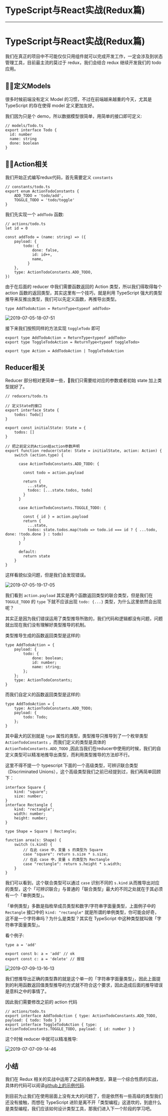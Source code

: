 
# TypeScript与React实战(Redux篇)
---

# TypeScript与React实战\(Redux篇\)

我们在真正的项目中不可能仅仅只用组件就可以完成开发工作，一定会涉及到状态管理工具，目前最主流的莫过于 redux，我们会结合 redux 继续开发我们的 todo 应用。

## 定义Models

很多时候前端没有定义 Model 的习惯，不过在前端越来越重的今天，尤其是 TypeScript 的存在使得 model 定义更加友好。

我们因为只是个 demo，所以数据模型很简单，用简单的接口即可定义:

```
// models/Todo.ts
export interface Todo {
  id: number
  name: string
  done: boolean
}
```

## Action相关

我们开始正式编写redux代码，首先需要定义 `constants`

```
// constants/todo.ts
export enum ActionTodoConstants {
    ADD_TODO = 'todo/add',
    TOGGLE_TODO = 'todo/toggle'
}
```

我们先实现一个 `addTodo` 函数:

```
// actions/todo.ts
let id = 0

const addTodo = (name: string) => ({
    payload: {
        todo: {
            done: false,
            id: id++,
            name,
          }
    },
    type: ActionTodoConstants.ADD_TODO,
})
```

由于在后面的 reducer 中我们需要函数返回的 Action 类型，所以我们得取得每个 action 函数的返回类型，其实这里有一个技巧，就是利用 TypeScript 强大的类型推导来反推出类型，我们可以先定义函数，再推导出类型。

```
type AddTodoAction = ReturnType<typeof addTodo>
```

![2019-07-05-18-07-51](https://p1-jj.byteimg.com/tos-cn-i-t2oaga2asx/gold-user-assets/2019/10/11/16dbb13cfda1c8da~tplv-t2oaga2asx-image.image)

接下来我们按照同样的方法实现 `toggleTodo` 即可

```
export type AddTodoAction = ReturnType<typeof addTodo>
export type ToggleTodoAction = ReturnType<typeof toggleTodo>

export type Action = AddTodoAction | ToggleTodoAction
```

## Reducer相关

Reducer 部分相对更简单一些，我们只需要给对应的参数或者初始 state 加上类型就好了。

```
// reducers/todo.ts

// 定义State的接口
export interface State {
    todos: Todo[]
}

export const initialState: State = {
    todos: []
}

// 把之前定义的Action给action参数声明
export function reducer(state: State = initialState, action: Action) {
    switch (action.type) {

      case ActionTodoConstants.ADD_TODO: {

        const todo = action.payload

        return {
          ...state,
          todos: [...state.todos, todo]
        }
      }

      case ActionTodoConstants.TOGGLE_TODO: {

        const { id } = action.payload
        return {
          ...state,
          todos: state.todos.map(todo => todo.id === id ? { ...todo, done: !todo.done } : todo)
        }
      }

      default:
        return state
    }
}
```

这样看貌似没问题，但是我们会发现错误。

![2019-07-05-19-17-05](https://p1-jj.byteimg.com/tos-cn-i-t2oaga2asx/gold-user-assets/2019/10/11/16dbb13cfdde82cd~tplv-t2oaga2asx-image.image)

我们看到 `action.payload` 其实是两个函数返回类型的联合类型，但是我们在 `TOGGLE_TODO` 的 `type` 下就不应该出现 `todo: {...}` 类型，为什么这里依然会出现呢？

其实正是因为我们错误运用了类型推导所致的，我们代码和逻辑都没有问题，问题就出现在我们没有理解好类型推导的机制。

类型推导生成的函数返回类型是这样的:

```
type AddTodoAction = {
    payload: {
        todo: {
            done: boolean;
            id: number;
            name: string;
        };
    };
    type: ActionTodoConstants;
}
```

而我们自定义的函数返回类型是这样的:

```
type AddTodoAction = {
    type: ActionTodoConstants.ADD_TODO;
    payload: {
        todo: Todo;
    };
}
```

其中最大的区别就是 `type` 属性的类型，类型推导只推导到了一个枚举类型 `ActionTodoConstants` ，而我们定义的类型是具体的 `ActionTodoConstants.ADD_TODO` ,因此当我们在reducer中使用的时候，我们的自定义类型可以精准地推导出类型，而利用类型推导的方法却不行。

这里不得不提一个 typescript 下面的一个高级类型，可辨识联合类型（Discriminated Unions），这个高级类型我们之前已经提到过，我们再简单回顾下：

```
interface Square {
    kind: "square";
    size: number;
}
interface Rectangle {
    kind: "rectangle";
    width: number;
    height: number;
}

type Shape = Square | Rectangle;

function area(s: Shape) {
    switch (s.kind) {
        // 在此 case 中，变量 s 的类型为 Square
        case "square": return s.size * s.size;
        // 在此 case 中，变量 s 的类型为 Rectangle
        case "rectangle": return s.height * s.width;
    }
}

```

我们可以看到，这个联合类型可以通过 `case` 识别不同的 `s.kind` 从而推导出对应的类型，这个「可辨识联合」与普通的「联合类型」最大的不同之处就在于其必须有一个「单例类型」。

「单例类型」多数是指枚举成员类型和数字/字符串字面量类型，上面例子中的 `Rectangle` 接口中的 `kind: "rectangle"` 就是所谓的单例类型，你可能会好奇，这不是一个字符串吗？为什么是类型？其实在 TypeScript 中这种类型就叫做「字符串字面量类型」。

看个例子:

```
type a = 'add'

export const b: a = 'add' // ok
export const c: a = 'delete' // 报错
```

![2019-07-09-13-16-13](https://p1-jj.byteimg.com/tos-cn-i-t2oaga2asx/gold-user-assets/2019/10/11/16dbb13cfdef2f6c~tplv-t2oaga2asx-image.image)

我们想推导出正确的类型靠的就是这个单一的「字符串字面量类型」，因此上面提到的利用函数返回值类型推导的方式就不符合这个要求，因此造成后面的推导错误是意料之中的事情了。

因此我们需要修改之前的 action 代码

```
// actions/todo.ts
export interface AddTodoAction { type: ActionTodoConstants.ADD_TODO, payload: { todo: Todo } }
export interface ToggleTodoAction { type: ActionTodoConstants.TOGGLE_TODO, payload: { id: number } }
```

这个时候 reducer 中就可以精准推导:

![2019-07-07-09-14-46](https://p1-jj.byteimg.com/tos-cn-i-t2oaga2asx/gold-user-assets/2019/10/11/16dbb13cfdf384d9~tplv-t2oaga2asx-image.image)

## 小结

我们在 Redux 相关的实战中运用了之前的各种类型，算是一个综合性质的实战，具体的代码可以阅读[github上的示例代码](https://github.com/xiaomuzhu/ts-start/tree/master/src/redux).

到目前为止我们在使用层面上没有太大的问题了，但是依然有一些高级的类型我们还没有接触，而想在 TypeScript 进阶是离不开「类型编程」这道坎的，到底什么是类型编程，我们应该如何设计类型工具，那我们进入下一个阶段的学习吧。
    